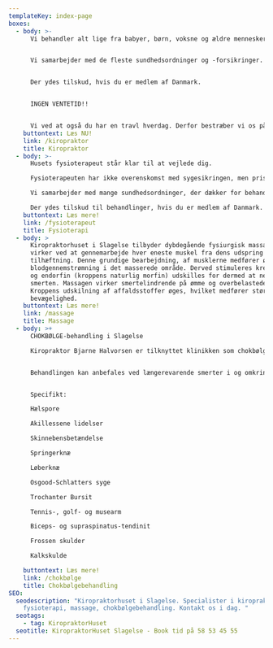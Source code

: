 ```yaml
---
templateKey: index-page
boxes:
  - body: >-
      Vi behandler alt lige fra babyer, børn, voksne og ældre mennesker.


      Vi samarbejder med de fleste sundhedsordninger og -forsikringer.


      Der ydes tilskud, hvis du er medlem af Danmark.


      INGEN VENTETID!!


      Vi ved at også du har en travl hverdag. Derfor bestræber vi os på at overholde tiderne, så du ikke skal vente. Vi har for det meste tider samme dag, eller senest dagen efter. Der kan selvfølgelig forekomme perioder, hvor dette ikke er muligt pga ferie, sygdom osv.
    buttontext: Læs NU!
    link: /kiropraktor
    title: Kiropraktor
  - body: >-
      Husets fysioterapeut står klar til at vejlede dig. 

      Fysioterapeuten har ikke overenskomst med sygesikringen, men priserne for behandling og rådgivning er næsten de samme som ved fysioterapeuter med ydernummer. Og så er ventetiden MEGET kortere.

      Vi samarbejder med mange sundhedsordninger, der dækker for behandling uden ydernummer.

      Der ydes tilskud til behandlinger, hvis du er medlem af Danmark.
    buttontext: Læs mere!
    link: /fysioterapeut
    title: Fysioterapi
  - body: >
      Kiropraktorhuset i Slagelse tilbyder dybdegående fysiurgisk massage, der
      virker ved at gennemarbejde hver eneste muskel fra dens udspring til dens
      tilhæftning. Denne grundige bearbejdning, af musklerne medfører øget
      blodgennemstrømning i det masserede område. Derved stimuleres kredsløbet,
      og endorfin (kroppens naturlig morfin) udskilles for dermed at nedsætte
      smerten. Massagen virker smertelindrende på ømme og overbelastede muskler.
      Kroppens udskilning af affaldsstoffer øges, hvilket medfører større
      bevægelighed.
    buttontext: Læs mere!
    link: /massage
    title: Massage
  - body: >+
      CHOKBØLGE-behandling i Slagelse

      Kiropraktor Bjarne Halvorsen er tilknyttet klinikken som chokbølgebehandler.


      Behandlingen kan anbefales ved længerevarende smerter i og omkring led, sener, ledbånd, ledkapsler og muskler og ved smertefulde ardannelser efter skader eller operationer.


      Specifikt:

      Hælspore

      Akillessene lidelser

      Skinnebensbetændelse

      Springerknæ

      Løberknæ

      Osgood-Schlatters syge

      Trochanter Bursit

      Tennis-, golf- og musearm

      Biceps- og supraspinatus-tendinit

      Frossen skulder

      Kalkskulde

    buttontext: Læs mere!
    link: /chokbølge
    title: Chokbølgebehandling
SEO:
  seodescription: "Kiropraktorhuset i Slagelse. Specialister i kiropraktik,
    fysioterapi, massage, chokbølgebehandling. Kontakt os i dag. "
  seotags:
    - tag: KiropraktorHuset
  seotitle: KiropraktorHuset Slagelse - Book tid på 58 53 45 55
---
```

